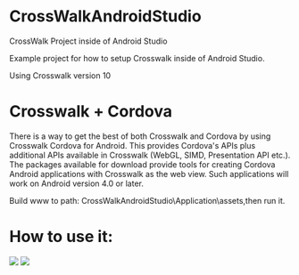 CrossWalkAndroidStudio
======================

CrossWalk Project inside of Android Studio

Example project for how to setup Crosswalk inside of Android Studio.

Using Crosswalk version 10

Crosswalk + Cordova
======================
There is a way to get the best of both Crosswalk and Cordova by using Crosswalk Cordova for Android. This provides Cordova's APIs plus additional APIs available in Crosswalk (WebGL, SIMD, Presentation API etc.). The packages available for download provide tools for creating Cordova Android applications with Crosswalk as the web view. Such applications will work on Android version 4.0 or later.

Build www to path: CrossWalkAndroidStudio\Application\assets,then run it.


How to use it:
======================
![](https://github.com/wanghaogithub720/CrossWalkAndroidStudio/raw/master/snapshoot/android-studio-project-structure.png)
![](https://github.com/wanghaogithub720/CrossWalkAndroidStudio/raw/master/snapshoot/firefox-genymotion-effect.png)



